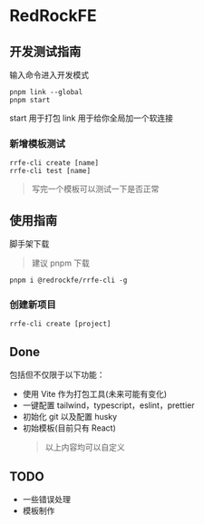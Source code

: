 # RedRockFE

## 开发测试指南

输入命令进入开发模式

```shell
pnpm link --global
pnpm start
```

start 用于打包
link 用于给你全局加一个软连接

### 新增模板测试

```shell
rrfe-cli create [name]
rrfe-cli test [name]
```

> 写完一个模板可以测试一下是否正常

## 使用指南

脚手架下载

> 建议 pnpm 下载

```shell
pnpm i @redrockfe/rrfe-cli -g
```

### 创建新项目

```shell
rrfe-cli create [project]
```

## Done

包括但不仅限于以下功能：

- 使用 Vite 作为打包工具(未来可能有变化)
- 一键配置 tailwind，typescript，eslint，prettier
- 初始化 git 以及配置 husky
- 初始模板(目前只有 React)
  > 以上内容均可以自定义

## TODO

- 一些错误处理
- 模板制作
